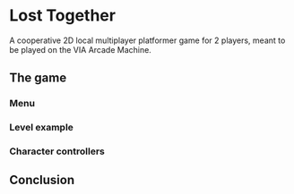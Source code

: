 # Lost Together
A cooperative 2D local multiplayer platformer game for 2 players, meant to be played on the VIA Arcade Machine.

## The game
### Menu

### Level example

### Character controllers

## Conclusion